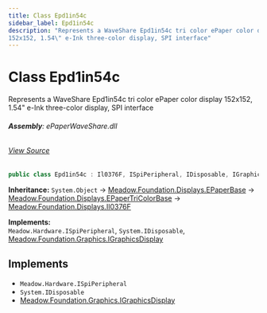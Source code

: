 ```yaml
---
title: Class Epd1in54c
sidebar_label: Epd1in54c
description: "Represents a WaveShare Epd1in54c tri color ePaper color display
152x152, 1.54\" e-Ink three-color display, SPI interface"
---
```

# Class Epd1in54c
Represents a WaveShare Epd1in54c tri color ePaper color display
152x152, 1.54" e-Ink three-color display, SPI interface

###### **Assembly**: ePaperWaveShare.dll
###### [View Source](https://github.com/WildernessLabs/Meadow.Foundation.git/blob/develop/Source/Meadow.Foundation.Peripherals/Displays.ePaperWaveShare/Driver/Drivers/Epd1in54c.cs#L9)
```csharp title="Declaration"
public class Epd1in54c : Il0376F, ISpiPeripheral, IDisposable, IGraphicsDisplay
```
**Inheritance:** `System.Object` -> [Meadow.Foundation.Displays.EPaperBase](../Meadow.Foundation.Displays/EPaperBase) -> [Meadow.Foundation.Displays.EPaperTriColorBase](../Meadow.Foundation.Displays/EPaperTriColorBase) -> [Meadow.Foundation.Displays.Il0376F](../Meadow.Foundation.Displays/Il0376F)

**Implements:**  
`Meadow.Hardware.ISpiPeripheral`, `System.IDisposable`, [Meadow.Foundation.Graphics.IGraphicsDisplay](../Meadow.Foundation.Graphics/IGraphicsDisplay)


## Implements

* `Meadow.Hardware.ISpiPeripheral`
* `System.IDisposable`
* [Meadow.Foundation.Graphics.IGraphicsDisplay](../Meadow.Foundation.Graphics/IGraphicsDisplay)
